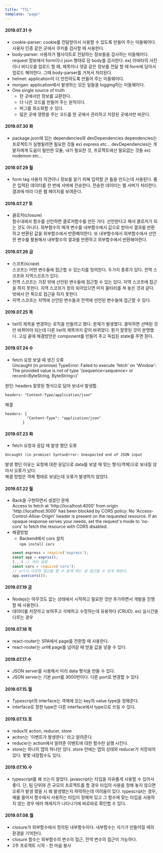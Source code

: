 ```yaml
---
title: "TIL"
template: "page"
---
```

#### 2019.07.31 수
- cookie-parser: cookie를 전달받아서 사용할 수 있도록 만들어 주는 미들웨어다. 사용자 인증 같은 곳에서 쿠키를 검사할 때 사용한다.
- body-parser: 사용자가 웹사이트로 전달하는 정보들을 검사하는 미들웨어다. request 정보에서 form이나 json 형태로 된 body를 검사한다. ex) 아바타의 사진이나 비디오를 업로드 할 때, 제목이나 댓글 같은 정보를 전달 할 때 form에 담아서 업로드 해야한다. 그때 body-parser를 거쳐서 처리된다.
- helmet: application이 더 안전하도록 만들어 주는 미들웨어다.
- morgan: application에서 발생하는 모든 일들을 logging하는 미들웨어다.
- One single source of truth
  - 한 곳에서만 정보를 교환한다.
  - 더 나은 코드를 만들어 주는 원칙이다.
  - 버그를 최소화할 수 있다.
  - 많은 곳에 영향을 주는 코드를 한 곳에서 관리하고 저장된 곳에서만 바꾼다.

#### 2019.07.30 화
- package.json에 있는 dependencies와 devDependencies
  dependencies는 프로젝트가 실행될려면 필요한 것들 ex) express etc...
  devDependencies는 개발자에게 도움이 될만한 모듈, 내가 필요한 것, 프로젝트에선 필요없는 것들 ex) nodemon etc...

#### 2019.07.29 월
- form tag
  사용자 의견이나 정보를 알기 위해 입력할 큰 틀을 만드는데 사용된다. 폼은 입력된 데이터를 한 번에 서버에 전송한다. 전송한 데이터는 웹 서버가 처리한다. 결과에 따라 다른 웹 페이지를 보여준다.

#### 2019.07.27 토
- 클로저(closure)  
  함수내에서 함수를 선언하면 클로저함수를 만든 거다. 선언한다고 해서 클로저가 되는 것도 아니다. 외부함수의 매개 변수를 내부함수에서 값으로 받아서 결과를 반환하고 반환된 값을 외부함수에서 반환해야한다. 또 내부함수에서 외부함수에서 선언한 변수를 활용해서 내부함수의 결과를 반환하고 외부함수에서 반환해야한다.

#### 2019.07.26 금
- 스코프(scope)  
  스코프는 어떤 변수들에 접근할 수 있는지를 정의한다. 두가지 종류가 있다. 전역 스코프와 지역스코프가 있다. 
- 전역 스코프는 가장 밖에 선언된 변수들에 접근할 수 있는 있다. 지역 스코프에 접근을 하지 못한다. 지역 스코프가 정의 되어있으면 마치 울타리를 쳐 놓은 것과 같다. 밖에서 안 쪽으로 접근을 하지 못한다.
- 지역 스코프는 지역에 선언된 변수들과 전역에 션언된 변수들에 접근할 수 있다.


#### 2019.07.25 목
- list의 제목을 변경하는 로직을 만들려고 했다. 문제가 발생했다. 클릭하면 선택된 것만 바뀌어야 되는데 다른 list의 제목까지 같이 바뀌었다. 뭔가 잘못된 것이 분명했다. 
고심 끝에 해결방안은 component를 만들어 주고 독립된 state를 주면 된다.

#### 2019.07.24 수
- fetch 요청 보낼 때 생긴 오류  
Uncaught (in promise) TypeError: Failed to execute 'fetch' on 'Window': The provided value is not of type '(sequence<sequence<ByteString>> or record<ByteString, ByteString>)'
      
원인: headers 잘못된 형식으로 담아 보내서 발생함.
```
headers: "Content-Type/application/json"
``` 
해결
```
headers: {
          "Content-Type": "application/json"
        }
```

#### 2019.07.23 화
- fetch 요청과 응답 때 발생 했던 오류
```
Uncaught (in promise) SyntaxError: Unexpected end of JSON input
```
발생 했던 이유는 요청에 대한 응답으로 data를 보낼 때 맞는 형식(객체)으로 보내질 않아서 오류가 났다.  
해결 방법은 객체 형태로 보냈는데 오류가 발생하지 않았다.

#### 2019.07.22 월
- Back을 구현하면서 생겼던 문제  
Access to fetch at 'http://localhost:4000' from origin 'http://localhost:3000' has been blocked by CORS policy: No 'Access-Control-Allow-Origin' header is present on the requested resource. If an opaque response serves your needs, set the request's mode to 'no-cors' to fetch the resource with CORS disabled.  
- 해결방법
  - Backend에서 cors 설치  
  `npm install cors`
  ```javascript
  const express = require('express');
  const app = exprss();
  (...) // 여러 설정
  const cors = require('cors');
  // url이 다르면 접근을 할 수 없게 하는 걸 접근할 수 있게 해준다.
  app.use(cors()); 
  ```

#### 2019.07.19 금
- Nodejs는 아무것도 없는 상태에서 시작하고 필요한 것만 추가하면서 개발을 진행할 때 사용한다. 
- 데이터를 저장하고 보여주고 삭제하고 수정하는데 유용하다 (CRUD). ex) 실시간을 다루는 경우

#### 2019.07.18 목
- react-router는 SPA에서 page를 전환할 때 사용한다.
- react-router는 url에 page를 넘어갈 때 받을 값을 넣을 수 있다.

#### 2019.07.17.수
- JSON server를 사용해서 미리 data 형식을 만들 수 있다.
- JSON server는 기본 port를 3000번이다. 다른 port로 변경할 수 있다.

#### 2019.07.15.월 
- Typescript의 interface는 객체에 있는 key의 value type을 정해준다.
- interface로 정한 type은 다른 interface에서 type으로 쓰일 수 있다.

#### 2019.07.13.토
- redux의 action, reducer, store
- aciton는 '이벤트가 발생한다.' 라고 알려준다.
- reducer는 action에서 알려준 이벤트에 대한 함수만 실행 시킨다.
- store는 하나의 앱의 하나만 있다. store 안에는 앱의 상태와 reducer가 저장되어 있다. 몇몇 내장함수도 있다.

#### 2019.07.10.수
- typescript를 왜 쓰는지 알았다. javascript는 타입을 자유롭게 사용할 수 있어서 좋다. 단, 팀 단위와 큰 규모의 프로젝트를 할 경우 타입의 사용을 정해 놓지 않으면 오류가 발생 했을 시 왜 발생했는지 파악하는데 어려움이 있다. typescript는 경우, 예를 들어서 함수에서 사용하는 타입이 정해져 있고 그 함수에 맞는 타입을 사용하지 않는 경우 에러 메세지가 나타나기에 바로바로 확인할 수 있다.


#### 2019.07.08.월
- closure가 외부함수에서 정의된 내부함수이다. 내부함수는 자기가 만들어질 때의 환경을 기억한다.
- closure 함수는 외부함수의 변수의 접근, 전역 변수의 접근이 가능하다.
- 2주 프로젝트 시작 - 한 마음 봉사
